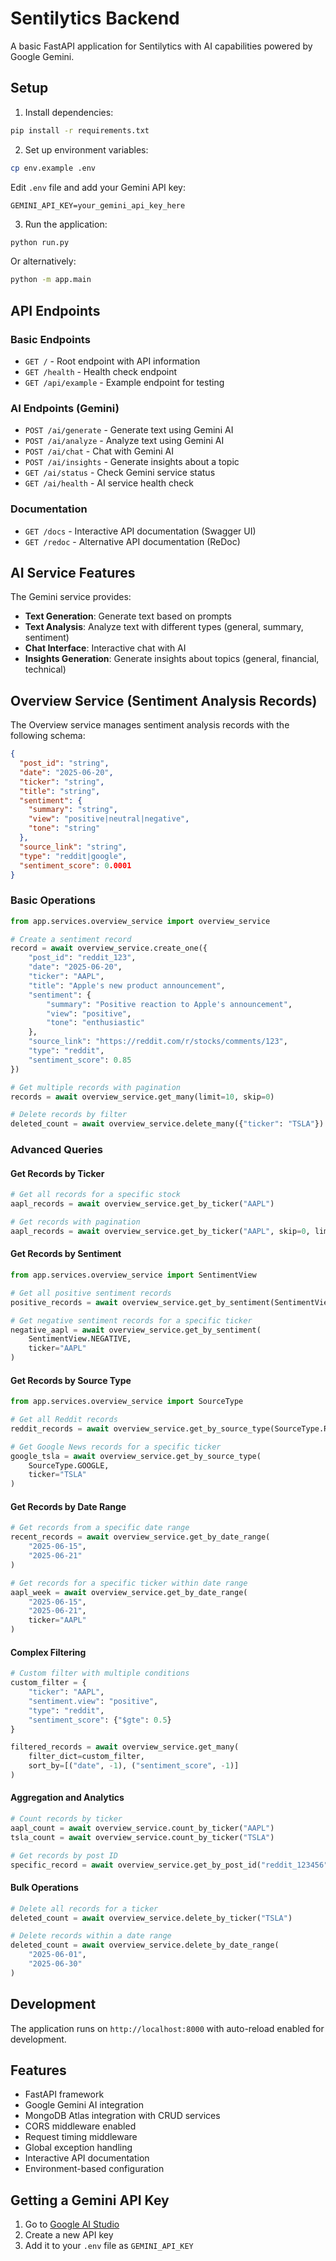 # Sentilytics Backend

A basic FastAPI application for Sentilytics with AI capabilities powered by Google Gemini.

## Setup

1. Install dependencies:
```bash
pip install -r requirements.txt
```

2. Set up environment variables:
```bash
cp env.example .env
```
Edit `.env` file and add your Gemini API key:
```env
GEMINI_API_KEY=your_gemini_api_key_here
```

3. Run the application:
```bash
python run.py
```

Or alternatively:
```bash
python -m app.main
```

## API Endpoints

### Basic Endpoints
- `GET /` - Root endpoint with API information
- `GET /health` - Health check endpoint
- `GET /api/example` - Example endpoint for testing

### AI Endpoints (Gemini)
- `POST /ai/generate` - Generate text using Gemini AI
- `POST /ai/analyze` - Analyze text using Gemini AI
- `POST /ai/chat` - Chat with Gemini AI
- `POST /ai/insights` - Generate insights about a topic
- `GET /ai/status` - Check Gemini service status
- `GET /ai/health` - AI service health check

### Documentation
- `GET /docs` - Interactive API documentation (Swagger UI)
- `GET /redoc` - Alternative API documentation (ReDoc)

## AI Service Features

The Gemini service provides:
- **Text Generation**: Generate text based on prompts
- **Text Analysis**: Analyze text with different types (general, summary, sentiment)
- **Chat Interface**: Interactive chat with AI
- **Insights Generation**: Generate insights about topics (general, financial, technical)

## Overview Service (Sentiment Analysis Records)

The Overview service manages sentiment analysis records with the following schema:

```json
{
  "post_id": "string",
  "date": "2025-06-20",
  "ticker": "string",
  "title": "string",
  "sentiment": {
    "summary": "string",
    "view": "positive|neutral|negative",
    "tone": "string"
  },
  "source_link": "string",
  "type": "reddit|google",
  "sentiment_score": 0.0001
}
```

### Basic Operations

```python
from app.services.overview_service import overview_service

# Create a sentiment record
record = await overview_service.create_one({
    "post_id": "reddit_123",
    "date": "2025-06-20",
    "ticker": "AAPL",
    "title": "Apple's new product announcement",
    "sentiment": {
        "summary": "Positive reaction to Apple's announcement",
        "view": "positive",
        "tone": "enthusiastic"
    },
    "source_link": "https://reddit.com/r/stocks/comments/123",
    "type": "reddit",
    "sentiment_score": 0.85
})

# Get multiple records with pagination
records = await overview_service.get_many(limit=10, skip=0)

# Delete records by filter
deleted_count = await overview_service.delete_many({"ticker": "TSLA"})
```

### Advanced Queries

#### Get Records by Ticker
```python
# Get all records for a specific stock
aapl_records = await overview_service.get_by_ticker("AAPL")

# Get records with pagination
aapl_records = await overview_service.get_by_ticker("AAPL", skip=0, limit=50)
```

#### Get Records by Sentiment
```python
from app.services.overview_service import SentimentView

# Get all positive sentiment records
positive_records = await overview_service.get_by_sentiment(SentimentView.POSITIVE)

# Get negative sentiment records for a specific ticker
negative_aapl = await overview_service.get_by_sentiment(
    SentimentView.NEGATIVE, 
    ticker="AAPL"
)
```

#### Get Records by Source Type
```python
from app.services.overview_service import SourceType

# Get all Reddit records
reddit_records = await overview_service.get_by_source_type(SourceType.REDDIT)

# Get Google News records for a specific ticker
google_tsla = await overview_service.get_by_source_type(
    SourceType.GOOGLE, 
    ticker="TSLA"
)
```

#### Get Records by Date Range
```python
# Get records from a specific date range
recent_records = await overview_service.get_by_date_range(
    "2025-06-15", 
    "2025-06-21"
)

# Get records for a specific ticker within date range
aapl_week = await overview_service.get_by_date_range(
    "2025-06-15", 
    "2025-06-21", 
    ticker="AAPL"
)
```

#### Complex Filtering
```python
# Custom filter with multiple conditions
custom_filter = {
    "ticker": "AAPL",
    "sentiment.view": "positive",
    "type": "reddit",
    "sentiment_score": {"$gte": 0.5}
}

filtered_records = await overview_service.get_many(
    filter_dict=custom_filter,
    sort_by=[("date", -1), ("sentiment_score", -1)]
)
```

#### Aggregation and Analytics
```python
# Count records by ticker
aapl_count = await overview_service.count_by_ticker("AAPL")
tsla_count = await overview_service.count_by_ticker("TSLA")

# Get records by post ID
specific_record = await overview_service.get_by_post_id("reddit_123456")
```

#### Bulk Operations
```python
# Delete all records for a ticker
deleted_count = await overview_service.delete_by_ticker("TSLA")

# Delete records within a date range
deleted_count = await overview_service.delete_by_date_range(
    "2025-06-01", 
    "2025-06-30"
)
```
## Development

The application runs on `http://localhost:8000` with auto-reload enabled for development.

## Features

- FastAPI framework
- Google Gemini AI integration
- MongoDB Atlas integration with CRUD services
- CORS middleware enabled
- Request timing middleware
- Global exception handling
- Interactive API documentation
- Environment-based configuration

## Getting a Gemini API Key

1. Go to [Google AI Studio](https://makersuite.google.com/app/apikey)
2. Create a new API key
3. Add it to your `.env` file as `GEMINI_API_KEY` 